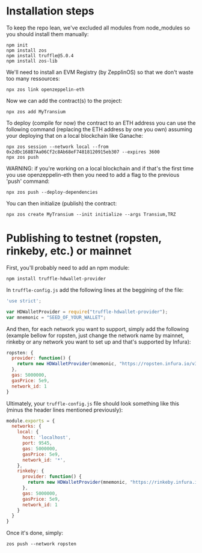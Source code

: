 # Installation steps

To keep the repo lean, we've excluded all modules from node_modules so you should install them manually:
```
npm init
npm install zos
npm install truffle@5.0.4
npm install zos-lib
```
We'll need to install an EVM Registry (by ZepplinOS) so that we don't waste too many ressources:
```
npx zos link openzeppelin-eth
```

Now we can add the contract(s) to the project:
```
npx zos add MyTransium
```

To deploy (compile for now) the contract to an ETH address you can use the following command (replacing the ETH address by one you own) assuming your deploying that on a local blockchain like Ganache:
```
npx zos session --network local --from 0x2dDc168B7Aa06Cf2c8Ab68eF74818120915eb307 --expires 3600
npx zos push
```

WARNING: if you're working on a local blockchain and if that's the first time you use openzeppelin-eth then you need to add a flag to the previous 'push' command:
```
npx zos push --deploy-dependencies
```

You can then initialize (publish) the contract:
```
npx zos create MyTransium --init initialize --args Transium,TRZ
```

# Publishing to testnet (ropsten, rinkeby, etc.) or mainnet
First, you'll probably need to add an npm module:
```
npm install truffle-hdwallet-provider
```
In `truffle-config.js` add the following lines at the beggining of the file:
```js
'use strict';

var HDWalletProvider = require("truffle-hdwallet-provider");
var mnemonic = "SEED_OF_YOUR_WALLET";
```
And then, for each network you want to support, simply add the following (example bellow for ropsten, just change the network name by mainnet, rinkeby or any network you want to set up and that's supported by Infura):
```js
ropsten: {
  provider: function() {
    return new HDWalletProvider(mnemonic, "https://ropsten.infura.io/v3/[YOUR_INFURA_PROJECT_ID]")
  },
  gas: 5000000,
  gasPrice: 5e9,
  network_id: 1
}
```
Ultimately, your `truffle-config.js` file should look something like this (minus the header lines mentioned previously):
```js
module.exports = {
  networks: {
    local: {
      host: 'localhost',
      port: 9545,
      gas: 5000000,
      gasPrice: 5e9,
      network_id: '*',
    },
    rinkeby: {
      provider: function() {
        return new HDWalletProvider(mnemonic, "https://rinkeby.infura.io/v3/...")
      },
      gas: 5000000,
      gasPrice: 5e9,
      network_id: 1
    }
  }
}
```

Once it's done, simply:
```
zos push --network ropsten
```
